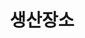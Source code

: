---
title: 생산장소
description: 아이템에 지정한 다수 태그 단어의 목록을 볼 수 있습니다. content/tags/_index.md 파일을 수정해 이 페이지의 정보를 편집할 수 있습니다. 관련된 태그 목록은 해당 아이템의 성격에 따라 생산자(creators), 주제(subjects), 출처(sources), 장소(venues) 단어 모음을 제공할 수 있습니다. 
---